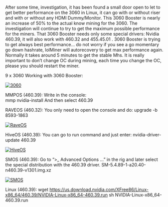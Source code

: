 After some time, investigation, it has been found a small door open to let to get better performance on the 3060 in Linux, it can go with or without riser and with or without any HDMI Dummy/Monitor. 
This 3060 Booster is nearly an increase of 50% to the actual know mining for the 3060. The investigation will continue to try to get the maximum possible performance for the miners. That 3060 Booster needs only some special drivers: Nvidia 460.39, it will also work with 460.32 and 455.45.01 . 
3060 Booster is trying to get always best performance... do not worry if you see a go momentary go down hashrate, lolMiner will autorecovery to get max performance again. Normally it takes around 5 minutes to get the stable Mhs.
It is really important to don’t change OC during mining, each time you change the OC, please you should restart the miner. 

9 x 3060 Working with 3060 Booster:

<a href="https://ibb.co/RpnGMP1"><img src="https://i.ibb.co/RpnGMP1/3060.jpg" alt="3060" border="0"></a>


MMPOS (460.39):  Write in the console:  
mmp nvidia-install 
And then select 460.39

RAVEOS (460.32): You only need to open the console and do: 
upgrade -b 8593-1863

<a href="=https://ibb.co/FB4gG8k"><img src="https://i.ibb.co/YtBpvf4/RaveOS.jpg" alt="RaveOS" border="0"></a>

HiveOS (460.39): You can go to run command and just enter:
nvidia-driver-update 460.39

<a href="https://ibb.co/QkkFF15"><img src="https://i.ibb.co/9hh99CM/hiveOS.jpg" alt="HiveOS" border="0"></a>

SMOS (460.39): Go to “>_ Advanced Options …” in the rig and later select the special distribution with the 460.39 driver.
SM-5.4.89-1-a20.40-n460.39-v1301.img.xz

<a href="https://ibb.co/ZGsCB14"><img src="https://i.ibb.co/ZGsCB14/SMOS.jpg" alt="SMOS" border="0"></a>

Linux (460.39):
wget https://us.download.nvidia.com/XFree86/Linux-x86_64/460.39/NVIDIA-Linux-x86_64-460.39.run
sh NVIDIA-Linux-x86_64-460.39.run

